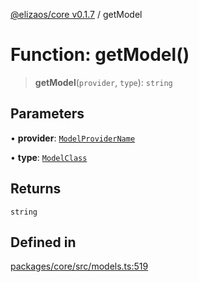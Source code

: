[@elizaos/core v0.1.7](../index.md) / getModel

# Function: getModel()

> **getModel**(`provider`, `type`): `string`

## Parameters

• **provider**: [`ModelProviderName`](../enumerations/ModelProviderName.md)

• **type**: [`ModelClass`](../enumerations/ModelClass.md)

## Returns

`string`

## Defined in

[packages/core/src/models.ts:519](https://github.com/elizaOS/eliza/blob/main/packages/core/src/models.ts#L519)
